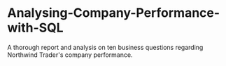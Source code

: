 # Analysing-Company-Performance-with-SQL
A thorough report and analysis on ten business questions regarding Northwind Trader's company performance. 
